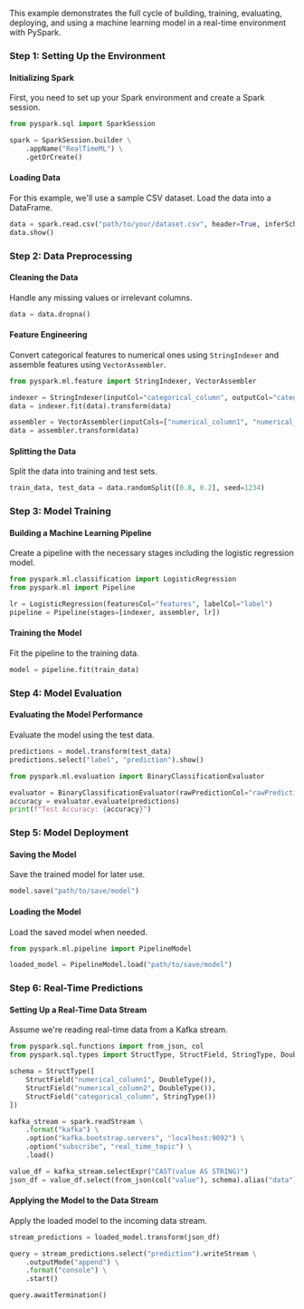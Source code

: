 This example demonstrates the full cycle of building, training, evaluating, deploying, and using a machine learning model in a real-time environment with PySpark.

### Step 1: Setting Up the Environment

#### Initializing Spark
First, you need to set up your Spark environment and create a Spark session.

```python
from pyspark.sql import SparkSession

spark = SparkSession.builder \
    .appName("RealTimeML") \
    .getOrCreate()
```

#### Loading Data
For this example, we'll use a sample CSV dataset. Load the data into a DataFrame.

```python
data = spark.read.csv("path/to/your/dataset.csv", header=True, inferSchema=True)
data.show()
```

### Step 2: Data Preprocessing

#### Cleaning the Data
Handle any missing values or irrelevant columns.

```python
data = data.dropna()
```

#### Feature Engineering
Convert categorical features to numerical ones using `StringIndexer` and assemble features using `VectorAssembler`.

```python
from pyspark.ml.feature import StringIndexer, VectorAssembler

indexer = StringIndexer(inputCol="categorical_column", outputCol="categorical_index")
data = indexer.fit(data).transform(data)

assembler = VectorAssembler(inputCols=["numerical_column1", "numerical_column2", "categorical_index"], outputCol="features")
data = assembler.transform(data)
```

#### Splitting the Data
Split the data into training and test sets.

```python
train_data, test_data = data.randomSplit([0.8, 0.2], seed=1234)
```

### Step 3: Model Training

#### Building a Machine Learning Pipeline
Create a pipeline with the necessary stages including the logistic regression model.

```python
from pyspark.ml.classification import LogisticRegression
from pyspark.ml import Pipeline

lr = LogisticRegression(featuresCol="features", labelCol="label")
pipeline = Pipeline(stages=[indexer, assembler, lr])
```

#### Training the Model
Fit the pipeline to the training data.

```python
model = pipeline.fit(train_data)
```

### Step 4: Model Evaluation

#### Evaluating the Model Performance
Evaluate the model using the test data.

```python
predictions = model.transform(test_data)
predictions.select("label", "prediction").show()

from pyspark.ml.evaluation import BinaryClassificationEvaluator

evaluator = BinaryClassificationEvaluator(rawPredictionCol="rawPrediction", labelCol="label")
accuracy = evaluator.evaluate(predictions)
print(f"Test Accuracy: {accuracy}")
```

### Step 5: Model Deployment

#### Saving the Model
Save the trained model for later use.

```python
model.save("path/to/save/model")
```

#### Loading the Model
Load the saved model when needed.

```python
from pyspark.ml.pipeline import PipelineModel

loaded_model = PipelineModel.load("path/to/save/model")
```

### Step 6: Real-Time Predictions

#### Setting Up a Real-Time Data Stream
Assume we're reading real-time data from a Kafka stream.

```python
from pyspark.sql.functions import from_json, col
from pyspark.sql.types import StructType, StructField, StringType, DoubleType

schema = StructType([
    StructField("numerical_column1", DoubleType()),
    StructField("numerical_column2", DoubleType()),
    StructField("categorical_column", StringType())
])

kafka_stream = spark.readStream \
    .format("kafka") \
    .option("kafka.bootstrap.servers", "localhost:9092") \
    .option("subscribe", "real_time_topic") \
    .load()

value_df = kafka_stream.selectExpr("CAST(value AS STRING)")
json_df = value_df.select(from_json(col("value"), schema).alias("data")).select("data.*")
```

#### Applying the Model to the Data Stream
Apply the loaded model to the incoming data stream.

```python
stream_predictions = loaded_model.transform(json_df)

query = stream_predictions.select("prediction").writeStream \
    .outputMode("append") \
    .format("console") \
    .start()

query.awaitTermination()
```

